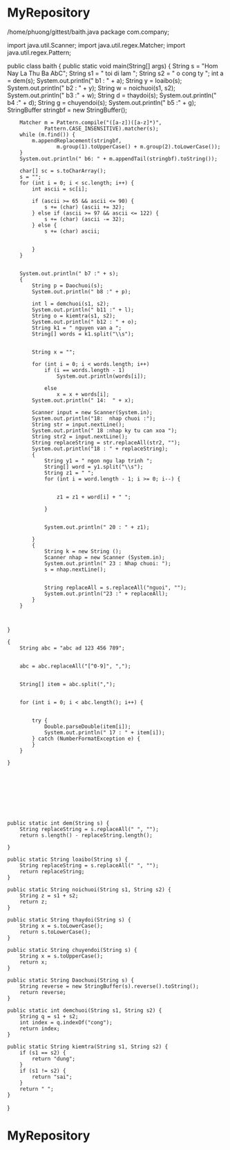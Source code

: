 # MyRepository
/home/phuong/gittest/baith.java
package com.company;

import java.util.Scanner;
import java.util.regex.Matcher;
import java.util.regex.Pattern;

public class baith {
    public static void main(String[] args) {
        String s = "Hom Nay La Thu Ba AbC";
        String s1 = " toi di lam ";
        String s2 = " o cong ty ";
        int a = dem(s);
        System.out.println(" b1 : " + a);
        String y = loaibo(s);
        System.out.println(" b2 : " + y);
        String w = noichuoi(s1, s2);
        System.out.println(" b3 :" + w);
        String d = thaydoi(s);
        System.out.println(" b4 :" + d);
        String g = chuyendoi(s);
        System.out.println(" b5 :" + g);
        StringBuffer stringbf = new StringBuffer();

        Matcher m = Pattern.compile("([a-z])([a-z]*)",
                Pattern.CASE_INSENSITIVE).matcher(s);
        while (m.find()) {
            m.appendReplacement(stringbf,
                    m.group(1).toUpperCase() + m.group(2).toLowerCase());
        }
        System.out.println(" b6: " + m.appendTail(stringbf).toString());

        char[] sc = s.toCharArray();
        s = "";
        for (int i = 0; i < sc.length; i++) {
            int ascii = sc[i];

            if (ascii >= 65 && ascii <= 90) {
                s += (char) (ascii += 32);
            } else if (ascii >= 97 && ascii <= 122) {
                s += (char) (ascii -= 32);
            } else {
                s += (char) ascii;


            }
        }


        System.out.println(" b7 :" + s);
        {
            String p = Daochuoi(s);
            System.out.println(" b8 :" + p);

            int l = demchuoi(s1, s2);
            System.out.println(" b11 :" + l);
            String o = kiemtra(s1, s2);
            System.out.println(" b12 : " + o);
            String k1 = " nguyen van a ";
            String[] words = k1.split("\\s");


            String x = "";

            for (int i = 0; i < words.length; i++)
                if (i == words.length - 1)
                    System.out.println(words[i]);

                else
                    x = x + words[i];
            System.out.println(" 14:  " + x);

            Scanner input = new Scanner(System.in);
            System.out.println("18:  nhap chuoi :");
            String str = input.nextLine();
            System.out.println(" 18 :nhap ky tu can xoa ");
            String str2 = input.nextLine();
            String replaceString = str.replaceAll(str2, "");
            System.out.println("18 : " + replaceString);
            {
                String y1 = " ngon ngu lap trinh ";
                String[] word = y1.split("\\s");
                String z1 = " ";
                for (int i = word.length - 1; i >= 0; i--) {


                    z1 = z1 + word[i] + " ";

                }


                System.out.println(" 20 : " + z1);

            }
            {
                String k = new String ();
                Scanner nhap = new Scanner (System.in);
                System.out.println(" 23 : Nhap chuoi: ");
                s = nhap.nextLine();


                String replaceAll = s.replaceAll("nguoi", "");
                System.out.println("23 :" + replaceAll);
            }
        }



    }

    {
        String abc = "abc ad 123 456 789";


        abc = abc.replaceAll("[^0-9]", ",");


        String[] item = abc.split(",");


        for (int i = 0; i < abc.length(); i++) {


            try {
                Double.parseDouble(item[i]);
                System.out.println(" 17 : " + item[i]);
            } catch (NumberFormatException e) {
            }
        }

    }









    public static int dem(String s) {
        String replaceString = s.replaceAll(" ", "");
        return s.length() - replaceString.length();

    }

    public static String loaibo(String s) {
        String replaceString = s.replaceAll(" ", "");
        return replaceString;
    }

    public static String noichuoi(String s1, String s2) {
        String z = s1 + s2;
        return z;
    }

    public static String thaydoi(String s) {
        String x = s.toLowerCase();
        return s.toLowerCase();
    }

    public static String chuyendoi(String s) {
        String x = s.toUpperCase();
        return x;
    }

    public static String Daochuoi(String s) {
        String reverse = new StringBuffer(s).reverse().toString();
        return reverse;
    }

    public static int demchuoi(String s1, String s2) {
        String q = s1 + s2;
        int index = q.indexOf("cong");
        return index;
    }

    public static String kiemtra(String s1, String s2) {
        if (s1 == s2) {
            return "dung";
        }
        if (s1 != s2) {
            return "sai";
        }
        return " ";
    }


}

# MyRepository
